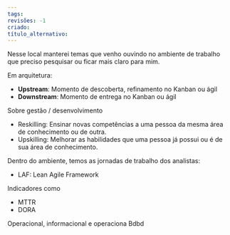 ```yaml
---
tags: 
revisões: -1
criado: 
título_alternativo:
---
```

Nesse local manterei temas que venho ouvindo no ambiente de trabalho que preciso pesquisar ou ficar mais claro para mim.

Em arquitetura:
- **Upstream**: Momento de descoberta, refinamento no Kanban ou ágil
- **Downstream**: Momento de entrega no Kanban ou ágil

Sobre gestão / desenvolvimento
- Reskilling: Ensinar novas competências a uma pessoa da mesma área de conhecimento ou de outra.
- Upskilling: Melhorar as habilidades que uma pessoa já possui ou é de sua área de conhecimento.

Dentro do ambiente, temos as jornadas de trabalho dos analistas:
- LAF: Lean Agile Framework

Indicadores como
- MTTR
- DORA

Operacional, informacional e operaciona
Bdbd
